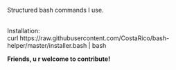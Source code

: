 Structured bash commands I use.<br /><br />
<p>Installation: <br />curl https://raw.githubusercontent.com/CostaRico/bash-helper/master/installer.bash | bash</p>
<b>Friends, u r welcome to contribute!</b>
